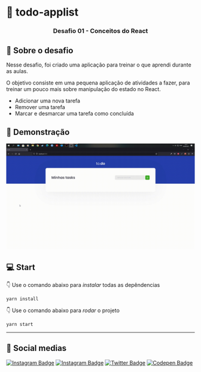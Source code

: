 # :memo: todo-applist 

<h3 align="center">
  Desafio 01 - Conceitos do React
</h3>

## :pushpin: Sobre o desafio

Nesse desafio, foi criado uma aplicação para treinar o que aprendi durante as aulas.

O objetivo consiste em uma pequena aplicação de atividades a fazer, para treinar um pouco mais sobre manipulação do estado no React.

- Adicionar uma nova tarefa
- Remover uma tarefa
- Marcar e desmarcar uma tarefa como concluída

## :movie_camera: Demonstração 

![App preview](public/app-demonstration.gif)

## :computer: **Start** 

👇 Use o comando abaixo para _instalar_ todas as depêndencias

    yarn install

👇 Use o comando abaixo para _rodar_ o projeto

    yarn start
    
 ---
 ## :mag_right: Social medias
[![Instagram Badge](https://img.shields.io/badge/Matheus%20Miranda-0077B5?style=for-the-badge&logo=linkedin&logoColor=white&link=https://www.linkedin.com/in/matheusmdsm/)](https://www.linkedin.com/in/matheusmdsm/)
[![Instagram Badge](https://img.shields.io/badge/matheusmdsm-E4405F?style=for-the-badge&logo=instagram&logoColor=white&link=https://www.instagram.com/matheusmdsm/)](https://www.instagram.com/matheusmdsm/)
[![Twitter Badge](https://img.shields.io/badge/mattheusmdsm-1DA1F2?style=for-the-badge&logo=twitter&logoColor=white&link=https://twitter.com/mattheusmdsm)](https://twitter.com/mattheusmdsm)
[![Codepen Badge](https://img.shields.io/badge/mtmiranda-000000?style=for-the-badge&logo=codepen&logoColor=white&link=https://codepen.io/mtmiranda)](https://codepen.io/mtmiranda)
